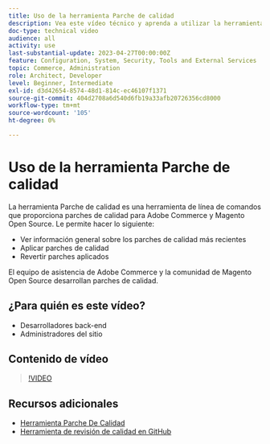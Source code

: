 ```yaml
---
title: Uso de la herramienta Parche de calidad
description: Vea este vídeo técnico y aprenda a utilizar la herramienta Parche de calidad para Adobe Commerce y Magento Open Source.
doc-type: technical video
audience: all
activity: use
last-substantial-update: 2023-04-27T00:00:00Z
feature: Configuration, System, Security, Tools and External Services
topic: Commerce, Administration
role: Architect, Developer
level: Beginner, Intermediate
exl-id: d3d42654-8574-48d1-814c-ec46107f1371
source-git-commit: 404d2708a6d540d6fb19a33afb20726356cd8000
workflow-type: tm+mt
source-wordcount: '105'
ht-degree: 0%

---
```


# Uso de la herramienta Parche de calidad

La herramienta Parche de calidad es una herramienta de línea de comandos que proporciona parches de calidad para Adobe Commerce y Magento Open Source. Le permite hacer lo siguiente:

- Ver información general sobre los parches de calidad más recientes
- Aplicar parches de calidad
- Revertir parches aplicados

El equipo de asistencia de Adobe Commerce y la comunidad de Magento Open Source desarrollan parches de calidad.

## ¿Para quién es este vídeo?

- Desarrolladores back-end
- Administradores del sitio

## Contenido de vídeo

>[!VIDEO](https://video.tv.adobe.com/v/3410782?quality=12&learn=on&captions=spa)

## Recursos adicionales

- [Herramienta Parche De Calidad](https://experienceleague.adobe.com/tools/commerce-quality-patches/index.html?lang=es)
- [Herramienta de revisión de calidad en GitHub](https://github.com/magento/quality-patches)
